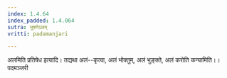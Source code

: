 ```yaml
---
index: 1.4.64
index_padded: 1.4.064
sutra: भूषणेऽलम्
vritti: padamanjari

---
```

अलमिति प्रतिषेध इत्यादि। तद्यथा अलं--कृत्वा, अलं भोक्तुम्, अलं भुङ्क्ते, अलं करोति कन्यामिति।।
पदमञ्जरी